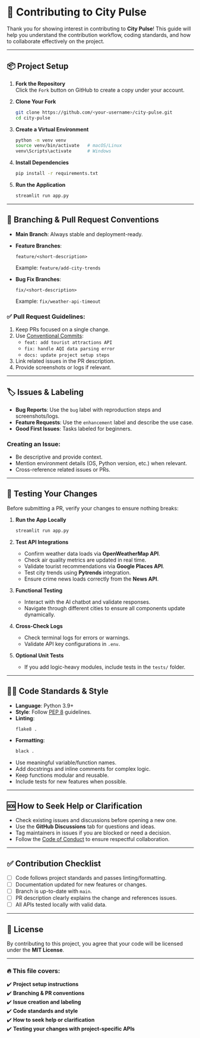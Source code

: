 
# 🤝 Contributing to City Pulse

Thank you for showing interest in contributing to **City Pulse**! This guide will help you understand the contribution workflow, coding standards, and how to collaborate effectively on the project.

---

## 📦 Project Setup

1. **Fork the Repository**  
   Click the `Fork` button on GitHub to create a copy under your account.

2. **Clone Your Fork**  
   ```bash
   git clone https://github.com/<your-username>/city-pulse.git
   cd city-pulse
   ```

3. **Create a Virtual Environment**  
   ```bash
   python -m venv venv
   source venv/bin/activate   # macOS/Linux
   venv\Scripts\activate      # Windows
   ```

4. **Install Dependencies**  
   ```bash
   pip install -r requirements.txt
   ```

5. **Run the Application**  
   ```bash
   streamlit run app.py
   ```

---

## 🌱 Branching & Pull Request Conventions

- **Main Branch**: Always stable and deployment-ready.  
- **Feature Branches**:
  ```
  feature/<short-description>
  ```
  Example: `feature/add-city-trends`

- **Bug Fix Branches**:
  ```
  fix/<short-description>
  ```
  Example: `fix/weather-api-timeout`

### ✅ Pull Request Guidelines:
1. Keep PRs focused on a single change.
2. Use [Conventional Commits](https://www.conventionalcommits.org/):
   - `feat: add tourist attractions API`
   - `fix: handle AQI data parsing error`
   - `docs: update project setup steps`
3. Link related issues in the PR description.
4. Provide screenshots or logs if relevant.

---

## 🏷️ Issues & Labeling

- **Bug Reports**: Use the `bug` label with reproduction steps and screenshots/logs.  
- **Feature Requests**: Use the `enhancement` label and describe the use case.  
- **Good First Issues**: Tasks labeled for beginners.

### Creating an Issue:
- Be descriptive and provide context.
- Mention environment details (OS, Python version, etc.) when relevant.
- Cross-reference related issues or PRs.

---

## 🧪 Testing Your Changes

Before submitting a PR, verify your changes to ensure nothing breaks:

1. **Run the App Locally**
   ```bash
   streamlit run app.py
   ```

2. **Test API Integrations**  
   - Confirm weather data loads via **OpenWeatherMap API**.  
   - Check air quality metrics are updated in real time.  
   - Validate tourist recommendations via **Google Places API**.  
   - Test city trends using **Pytrends** integration.  
   - Ensure crime news loads correctly from the **News API**.

3. **Functional Testing**
   - Interact with the AI chatbot and validate responses.
   - Navigate through different cities to ensure all components update dynamically.

4. **Cross-Check Logs**
   - Check terminal logs for errors or warnings.
   - Validate API key configurations in `.env`.

5. **Optional Unit Tests**
   - If you add logic-heavy modules, include tests in the `tests/` folder.

---

## 🧑‍💻 Code Standards & Style

- **Language**: Python 3.9+  
- **Style**: Follow [PEP 8](https://peps.python.org/pep-0008/) guidelines.
- **Linting**:
   ```bash
   flake8 .
   ```
- **Formatting**:
   ```bash
   black .
   ```
- Use meaningful variable/function names.
- Add docstrings and inline comments for complex logic.
- Keep functions modular and reusable.
- Include tests for new features when possible.

---

## 🆘 How to Seek Help or Clarification

- Check existing issues and discussions before opening a new one.  
- Use the **GitHub Discussions** tab for questions and ideas.  
- Tag maintainers in issues if you are blocked or need a decision.  
- Follow the [Code of Conduct](CODE_OF_CONDUCT.md) to ensure respectful collaboration.

---

## ✅ Contribution Checklist

- [ ] Code follows project standards and passes linting/formatting.
- [ ] Documentation updated for new features or changes.
- [ ] Branch is up-to-date with `main`.
- [ ] PR description clearly explains the change and references issues.
- [ ] All APIs tested locally with valid data.

---

## 📜 License

By contributing to this project, you agree that your code will be licensed under the **MIT License**.

---

### 🔥 This file covers:
✔️ **Project setup instructions**  
✔️ **Branching & PR conventions**  
✔️ **Issue creation and labeling**  
✔️ **Code standards and style**  
✔️ **How to seek help or clarification**  
✔️ **Testing your changes with project-specific APIs**
